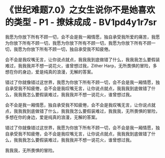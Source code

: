 # 《世纪难题7.0》之女生说你不是她喜欢的类型 - P1 - 撩妹成成 - BV1pd4y1r7sr

我愿为你放下所有不顾一切，会不会是我一厢情愿，独自承受我所爱的痛苦，我愿为你放下所有不顾一切，我愿为你放下所有不顾一切，我愿为你放下所有不顾一切，我愿为你放下所有不顾一切，独自承受我不知疲倦。

会不会是我叹嘴无言，让你说点就点，我我我到底做错了什么，我我我怎么要假装难过，我我我并不想一说花火，谁曾想过我，Zither Harp，无所畏惧的冒险，多想在你的身边，爱是纯真的浪漫，无解的答案。

错过了你就像错过这世界，我愿为你放下所有不顾一切，会不会是我一厢情愿，独自承受我不知疲倦，会不会是我叹嘴无言，让你说点就点，我我我到底做错了什么，我我我怎么要假装难过，我我我并不想一说花火，谁曾想过我。

会不会是我一厢情愿，独自承受我不知疲倦，会不会是我叹嘴无言，让你说点就点，我我我到底做错了什么，我我我怎么要假装难过，我我我，无所畏惧的冒险，多想在你的身边，爱是纯真的浪漫，无解的答案。

错过了你就像错过这世界，我愿为你放下所有不顾一切，会不会是我一厢情愿，独自承受我不知疲倦，会不会是我叹嘴无言，让你说点就点，我我我到底做错了什么，我我我怎么要假装难过，我我我并不想一说花火，谁曾想过我。

我我我，无所畏惧的冒险。